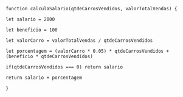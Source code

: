 
```function calculaSalario(qtdeCarrosVendidos, valorTotalVendas) {```

  ```let salario = 2000```
  
  ```let beneficio = 100```
  
  ```let valorCarro = valorTotalVendas / qtdeCarrosVendidos```
  
  ```let porcentagem = (valorCarro * 0.05) * qtdeCarrosVendidos + (beneficio * qtdeCarrosVendidos)```
  
  ```if(qtdeCarrosVendidos === 0) return salario```
  
  ```return salario + porcentagem```

```}```